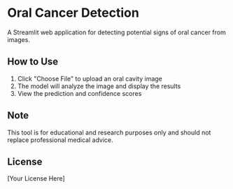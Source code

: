 # Oral Cancer Detection

A Streamlit web application for detecting potential signs of oral cancer from images.

## How to Use

1. Click "Choose File" to upload an oral cavity image
2. The model will analyze the image and display the results
3. View the prediction and confidence scores

## Note

This tool is for educational and research purposes only and should not replace professional medical advice.

## License

[Your License Here]
